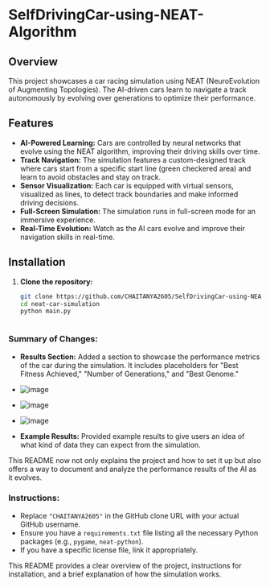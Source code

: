 # SelfDrivingCar-using-NEAT-Algorithm


## Overview

This project showcases a car racing simulation using NEAT (NeuroEvolution of Augmenting Topologies). The AI-driven cars learn to navigate a track autonomously by evolving over generations to optimize their performance.

## Features

- **AI-Powered Learning:** Cars are controlled by neural networks that evolve using the NEAT algorithm, improving their driving skills over time.
- **Track Navigation:** The simulation features a custom-designed track where cars start from a specific start line (green checkered area) and learn to avoid obstacles and stay on track.
- **Sensor Visualization:** Each car is equipped with virtual sensors, visualized as lines, to detect track boundaries and make informed driving decisions.
- **Full-Screen Simulation:** The simulation runs in full-screen mode for an immersive experience.
- **Real-Time Evolution:** Watch as the AI cars evolve and improve their navigation skills in real-time.

## Installation

1. **Clone the repository:**
   ```bash
   git clone https://github.com/CHAITANYA2605/SelfDrivingCar-using-NEAT-Algorithm.git
   cd neat-car-simulation
   python main.py



### Summary of Changes:
- **Results Section:** Added a section to showcase the performance metrics of the car during the simulation. It includes placeholders for "Best Fitness Achieved," "Number of Generations," and "Best Genome."
- ![image](https://github.com/user-attachments/assets/6df82fab-d0ec-42c2-9f2c-246a96840cb1)
- ![image](https://github.com/user-attachments/assets/82972cdf-4a66-4ee2-bcb4-6b6adb462031)
- ![image](https://github.com/user-attachments/assets/0ccb2f24-0807-4592-bff2-733707ab3597)



- **Example Results:** Provided example results to give users an idea of what kind of data they can expect from the simulation.

This README now not only explains the project and how to set it up but also offers a way to document and analyze the performance results of the AI as it evolves.



### Instructions:

- Replace `"CHAITANYA2605"` in the GitHub clone URL with your actual GitHub username.
- Ensure you have a `requirements.txt` file listing all the necessary Python packages (e.g., `pygame`, `neat-python`).
- If you have a specific license file, link it appropriately.

This README provides a clear overview of the project, instructions for installation, and a brief explanation of how the simulation works.
